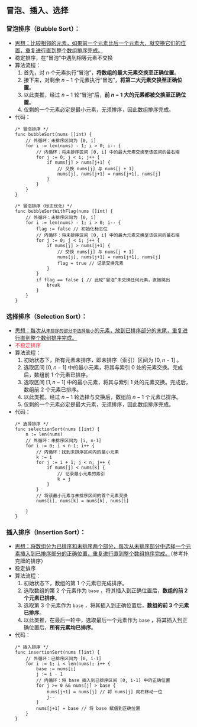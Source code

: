 ## 冒泡、插入、选择

### 冒泡排序（Bubble Sort）：
* <u>思想：比较相邻的元素，如果前一个元素比后一个元素大，就交换它们的位置，重复进行直到整个数组排序完成。</u>
* 稳定排序，在“冒泡”中遇到相等元素不交换
* 算法流程：
    1. 首先，对 $n$ 个元素执行“冒泡”，**将数组的最大元素交换至正确位置**。
    2. 接下来，对剩余 $n - 1$ 个元素执行“冒泡”，**将第二大元素交换至正确位置**。
    3. 以此类推，经过 $n - 1$ 轮“冒泡”后，**前 $n - 1$ 大的元素都被交换至正确位置**。
    4. 仅剩的一个元素必定是最小元素，无须排序，因此数组排序完成。
* 代码：
    ```golang
    /* 冒泡排序 */
    func bubbleSort(nums []int) {
        // 外循环：未排序区间为 [0, i]
        for i := len(nums) - 1; i > 0; i-- {
            // 内循环：将未排序区间 [0, i] 中的最大元素交换至该区间的最右端
            for j := 0; j < i; j++ {
                if nums[j] > nums[j+1] {
                    // 交换 nums[j] 与 nums[j + 1]
                    nums[j], nums[j+1] = nums[j+1], nums[j]
                }
            }
        }
    }

    /* 冒泡排序（标志优化）*/
    func bubbleSortWithFlag(nums []int) {
        // 外循环：未排序区间为 [0, i]
        for i := len(nums) - 1; i > 0; i-- {
            flag := false // 初始化标志位
            // 内循环：将未排序区间 [0, i] 中的最大元素交换至该区间的最右端
            for j := 0; j < i; j++ {
                if nums[j] > nums[j+1] {
                    // 交换 nums[j] 与 nums[j + 1]
                    nums[j], nums[j+1] = nums[j+1], nums[j]
                    flag = true // 记录交换元素
                }
            }
            if flag == false { // 此轮“冒泡”未交换任何元素，直接跳出
                break
            }
        }
    }
    ```


### 选择排序（Selection Sort）：
* <u>思想：每次从`未排序的部分中选择最小`的元素，放到已排序部分的末尾，重复进行直到整个数组排序完成。</u>
* <span style="color: rgb(255, 41, 65);">不稳定排序</span>
* 算法流程：
    1. 初始状态下，所有元素未排序，即未排序（索引）区间为 $[0, n-1]$ 。
    2. 选取区间 $[0, n-1]$ 中的最小元素，将其与索引 $0$ 处的元素交换。完成后，数组前 1 个元素已排序。
    3. 选取区间 $[1, n-1]$ 中的最小元素，将其与索引 $1$ 处的元素交换。完成后，数组前 2 个元素已排序。
    4. 以此类推。经过 $n - 1$ 轮选择与交换后，数组前 $n - 1$ 个元素已排序。
    5. 仅剩的一个元素必定是最大元素，无须排序，因此数组排序完成。
* 代码：
    ```golang
    /* 选择排序 */
    func selectionSort(nums []int) {
        n := len(nums)
        // 外循环：未排序区间为 [i, n-1]
        for i := 0; i < n-1; i++ {
            // 内循环：找到未排序区间内的最小元素
            k := i
            for j := i + 1; j < n; j++ {
                if nums[j] < nums[k] {
                    // 记录最小元素的索引
                    k = j
                }
            }
            // 将该最小元素与未排序区间的首个元素交换
            nums[i], nums[k] = nums[k], nums[i]

        }
    }
    ```


### 插入排序（Insertion Sort）：
* <u> 思想：将数组分为已排序和未排序两个部分，每次从未排序部分中选择一个元素插入到已排序部分的正确位置，重复进行直到整个数组排序完成。</u>（参考扑克牌的排序）
* 稳定排序
* 算法流程：
    1. 初始状态下，数组的第 1 个元素已完成排序。
    2. 选取数组的第 2 个元素作为 `base` ，将其插入到正确位置后，**数组的前 2 个元素已排序**。
    3. 选取第 3 个元素作为 `base` ，将其插入到正确位置后，**数组的前 3 个元素已排序**。
    4. 以此类推，在最后一轮中，选取最后一个元素作为 `base` ，将其插入到正确位置后，**所有元素均已排序**。
* 代码：
    ```golang
    /* 插入排序 */
    func insertionSort(nums []int) {
        // 外循环：已排序区间为 [0, i-1]
        for i := 1; i < len(nums); i++ {
            base := nums[i]
            j := i - 1
            // 内循环：将 base 插入到已排序区间 [0, i-1] 中的正确位置
            for j >= 0 && nums[j] > base {
                nums[j+1] = nums[j] // 将 nums[j] 向右移动一位
                j--
            }
            nums[j+1] = base // 将 base 赋值到正确位置
        }
    }

    ```